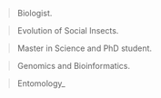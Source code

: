 >Biologist.

>Evolution of Social Insects.

>Master in Science and PhD student.

>Genomics and Bioinformatics.

>Entomology_
